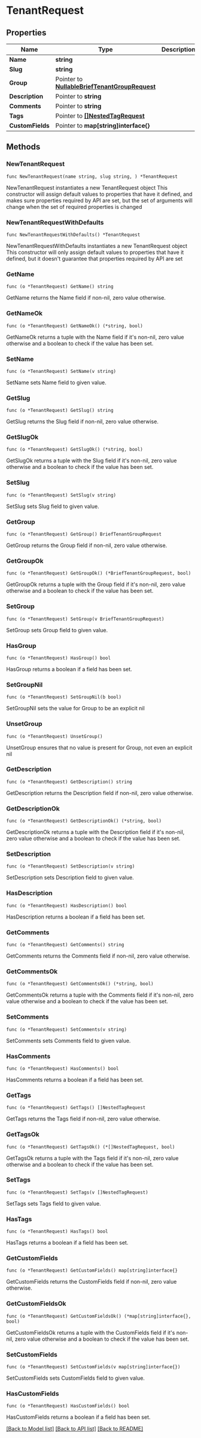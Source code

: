 # TenantRequest

## Properties

Name | Type | Description | Notes
------------ | ------------- | ------------- | -------------
**Name** | **string** |  | 
**Slug** | **string** |  | 
**Group** | Pointer to [**NullableBriefTenantGroupRequest**](BriefTenantGroupRequest.md) |  | [optional] 
**Description** | Pointer to **string** |  | [optional] 
**Comments** | Pointer to **string** |  | [optional] 
**Tags** | Pointer to [**[]NestedTagRequest**](NestedTagRequest.md) |  | [optional] 
**CustomFields** | Pointer to **map[string]interface{}** |  | [optional] 

## Methods

### NewTenantRequest

`func NewTenantRequest(name string, slug string, ) *TenantRequest`

NewTenantRequest instantiates a new TenantRequest object
This constructor will assign default values to properties that have it defined,
and makes sure properties required by API are set, but the set of arguments
will change when the set of required properties is changed

### NewTenantRequestWithDefaults

`func NewTenantRequestWithDefaults() *TenantRequest`

NewTenantRequestWithDefaults instantiates a new TenantRequest object
This constructor will only assign default values to properties that have it defined,
but it doesn't guarantee that properties required by API are set

### GetName

`func (o *TenantRequest) GetName() string`

GetName returns the Name field if non-nil, zero value otherwise.

### GetNameOk

`func (o *TenantRequest) GetNameOk() (*string, bool)`

GetNameOk returns a tuple with the Name field if it's non-nil, zero value otherwise
and a boolean to check if the value has been set.

### SetName

`func (o *TenantRequest) SetName(v string)`

SetName sets Name field to given value.


### GetSlug

`func (o *TenantRequest) GetSlug() string`

GetSlug returns the Slug field if non-nil, zero value otherwise.

### GetSlugOk

`func (o *TenantRequest) GetSlugOk() (*string, bool)`

GetSlugOk returns a tuple with the Slug field if it's non-nil, zero value otherwise
and a boolean to check if the value has been set.

### SetSlug

`func (o *TenantRequest) SetSlug(v string)`

SetSlug sets Slug field to given value.


### GetGroup

`func (o *TenantRequest) GetGroup() BriefTenantGroupRequest`

GetGroup returns the Group field if non-nil, zero value otherwise.

### GetGroupOk

`func (o *TenantRequest) GetGroupOk() (*BriefTenantGroupRequest, bool)`

GetGroupOk returns a tuple with the Group field if it's non-nil, zero value otherwise
and a boolean to check if the value has been set.

### SetGroup

`func (o *TenantRequest) SetGroup(v BriefTenantGroupRequest)`

SetGroup sets Group field to given value.

### HasGroup

`func (o *TenantRequest) HasGroup() bool`

HasGroup returns a boolean if a field has been set.

### SetGroupNil

`func (o *TenantRequest) SetGroupNil(b bool)`

 SetGroupNil sets the value for Group to be an explicit nil

### UnsetGroup
`func (o *TenantRequest) UnsetGroup()`

UnsetGroup ensures that no value is present for Group, not even an explicit nil
### GetDescription

`func (o *TenantRequest) GetDescription() string`

GetDescription returns the Description field if non-nil, zero value otherwise.

### GetDescriptionOk

`func (o *TenantRequest) GetDescriptionOk() (*string, bool)`

GetDescriptionOk returns a tuple with the Description field if it's non-nil, zero value otherwise
and a boolean to check if the value has been set.

### SetDescription

`func (o *TenantRequest) SetDescription(v string)`

SetDescription sets Description field to given value.

### HasDescription

`func (o *TenantRequest) HasDescription() bool`

HasDescription returns a boolean if a field has been set.

### GetComments

`func (o *TenantRequest) GetComments() string`

GetComments returns the Comments field if non-nil, zero value otherwise.

### GetCommentsOk

`func (o *TenantRequest) GetCommentsOk() (*string, bool)`

GetCommentsOk returns a tuple with the Comments field if it's non-nil, zero value otherwise
and a boolean to check if the value has been set.

### SetComments

`func (o *TenantRequest) SetComments(v string)`

SetComments sets Comments field to given value.

### HasComments

`func (o *TenantRequest) HasComments() bool`

HasComments returns a boolean if a field has been set.

### GetTags

`func (o *TenantRequest) GetTags() []NestedTagRequest`

GetTags returns the Tags field if non-nil, zero value otherwise.

### GetTagsOk

`func (o *TenantRequest) GetTagsOk() (*[]NestedTagRequest, bool)`

GetTagsOk returns a tuple with the Tags field if it's non-nil, zero value otherwise
and a boolean to check if the value has been set.

### SetTags

`func (o *TenantRequest) SetTags(v []NestedTagRequest)`

SetTags sets Tags field to given value.

### HasTags

`func (o *TenantRequest) HasTags() bool`

HasTags returns a boolean if a field has been set.

### GetCustomFields

`func (o *TenantRequest) GetCustomFields() map[string]interface{}`

GetCustomFields returns the CustomFields field if non-nil, zero value otherwise.

### GetCustomFieldsOk

`func (o *TenantRequest) GetCustomFieldsOk() (*map[string]interface{}, bool)`

GetCustomFieldsOk returns a tuple with the CustomFields field if it's non-nil, zero value otherwise
and a boolean to check if the value has been set.

### SetCustomFields

`func (o *TenantRequest) SetCustomFields(v map[string]interface{})`

SetCustomFields sets CustomFields field to given value.

### HasCustomFields

`func (o *TenantRequest) HasCustomFields() bool`

HasCustomFields returns a boolean if a field has been set.


[[Back to Model list]](../README.md#documentation-for-models) [[Back to API list]](../README.md#documentation-for-api-endpoints) [[Back to README]](../README.md)


